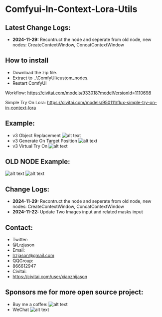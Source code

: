 # Comfyui-In-Context-Lora-Utils

## Latest Change Logs:
- **2024-11-29:** Recontruct the node and seperate from old node, new nodes: CreateContextWindow, ConcatContextWindow

## How to install 
- Download the zip file. 
- Extract to ..\ComfyUI\custom_nodes. 
- Restart ComfyUI 

Workflow:
https://civitai.com/models/933018?modelVersionId=1110698

Simple Try On Lora:
https://civitai.com/models/950111/flux-simple-try-on-in-context-lora

## Example:  
- v3 Object Replacement
![alt text](https://github.com/lrzjason/Comfyui-In-Context-Lora-Utils/blob/main/image/v3_object_replacement.png)
- v3 Generate On Target Position
![alt text](https://github.com/lrzjason/Comfyui-In-Context-Lora-Utils/blob/main/image/v3_target_position.png)
- v3 Virtual Try On
![alt text](https://github.com/lrzjason/Comfyui-In-Context-Lora-Utils/blob/main/image/v3_try_on.png)


## OLD NODE Example:
![alt text](https://github.com/lrzjason/Comfyui-In-Context-Lora-Utils/blob/main/image/example_1.png)
![alt text](https://github.com/lrzjason/Comfyui-In-Context-Lora-Utils/blob/main/image/example_2.png)


## Change Logs:
- **2024-11-29:** Recontruct the node and seperate from old node, new nodes: CreateContextWindow, ConcatContextWindow
- **2024-11-22:** Update Two Images input and related masks input

## Contact: 
- Twitter:  
- @Lrzjason  
- Email: 
- lrzjason@gmail.com  
- QQGroup:  
- 866612947  
- Civitai:  
- https://civitai.com/user/xiaozhijason

## Sponsors me for more open source project:
- Buy me a coffee:
![alt text](https://github.com/lrzjason/Comfyui-In-Context-Lora-Utils/blob/main/image/bmc_qr.png)
- WeChat
![alt text](https://github.com/lrzjason/Comfyui-In-Context-Lora-Utils/blob/main/image/wechat.jpg)
